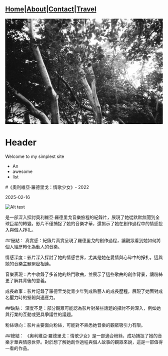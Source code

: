 [Home](index.md)|[About](about.md)|[Contact](contact.md)|[Travel](travel.md)
---
![logo](/assets/images/IMG_0034.jpg)


<!-- my-page.html --> 
<script src="https://rawcdn.githack.com/oscarmorrison/md-page/232e97938de9f4d79f4110f6cfd637e186b63317/md-page.js"></script><noscript>


# Header
Welcome to my simplest site

- An
- awesome
- list

#《奧利維亞·羅德里戈：情歌少女》- 2022

2025-02-16

![Alt text](https://res.cloudinary.com/du61cacui/image/upload/w_300/v1739638675/pli_ydde0n.jpg)

是一部深入探討奧利維亞·羅德里戈音樂旅程的紀錄片，展現了她從默默無聞到全球巨星的轉變。影片不僅捕捉了她的音樂才華，還揭示了她在創作過程中的情感投入與個人掙扎。

##優點：
真實感：紀錄片真實呈現了羅德里戈的創作過程，讓觀眾看到她如何將個人經歷轉化為動人的音樂。

情感深度：影片深入探討了她的情感世界，尤其是她在愛情與心碎中的掙扎，這與她的音樂主題緊密相連。

音樂表現：片中收錄了多首她的熱門歌曲，並展示了這些歌曲的創作背景，讓粉絲更了解其背後的意義。

成長故事：影片記錄了羅德里戈從青少年到成熟藝人的成長歷程，展現了她面對成名壓力時的堅韌與適應力。

##缺點：
深度不足：部分觀眾可能認為影片對某些話題的探討不夠深入，例如她與行業的互動或更具爭議性的議題。

粉絲導向：影片主要面向粉絲，可能對不熟悉她音樂的觀眾吸引力有限。

##總結：
《奧利維亞·羅德里戈：情歌少女》是一部適合粉絲，成功捕捉了她的音樂才華與情感世界。對於想了解她創作過程與個人故事的觀眾來說，這是一部值得一看的作品。
